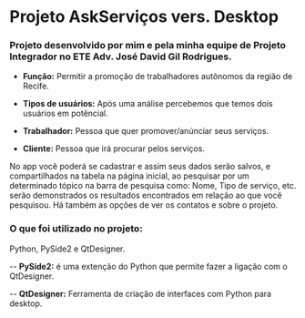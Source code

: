 # Projeto AskServiços vers. Desktop
### Projeto desenvolvido por mim e pela minha equipe de Projeto Integrador no ETE Adv. José David Gil Rodrigues.

- **Função:** Permitir a promoção de trabalhadores autônomos da região de Recife.

- **Tipos de usuários:** Após uma análise percebemos que temos dois usuários em potêncial.


- **Trabalhador:** Pessoa que quer promover/anúnciar seus serviços.


- **Cliente:** Pessoa que irá procurar pelos serviços.

No app você poderá se cadastrar e assim seus dados serão salvos, e compartilhados na tabela na página inicial, ao pesquisar por um determinado tópico na barra de pesquisa como: Nome, Tipo de serviço, etc. serão demonstrados os resultados encontrados em relação ao que você pesquisou. Há também as opções de ver os contatos e sobre o projeto. 

### O que foi utilizado no projeto:

Python, PySide2 e QtDesigner.


-- **PySide2:** é uma extenção do Python que permite fazer a ligação com o QtDesigner.


-- **QtDesigner:** Ferramenta de criação de interfaces com Python para desktop.
